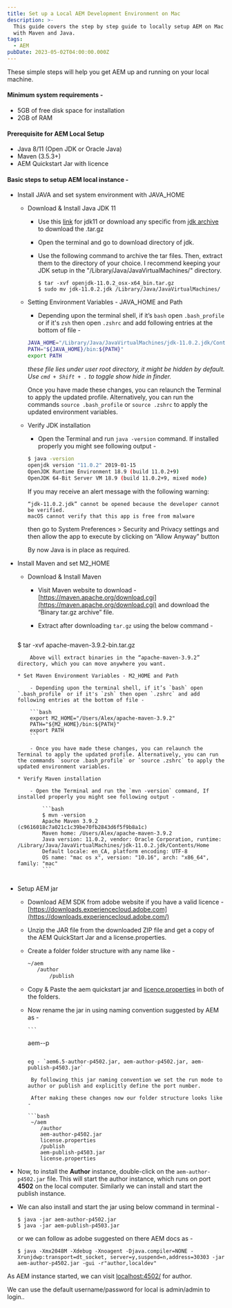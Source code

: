 ```yaml
---
title: Set up a Local AEM Development Environment on Mac
description: >-
  This guide covers the step by step guide to locally setup AEM on Mac along
  with Maven and Java.
tags:
  - AEM
pubDate: 2023-05-02T04:00:00.000Z
---
```


These simple steps will help you get AEM up and running on your local machine.

#### Minimum system requirements -
- 5GB of free disk space for installation
- 2GB of RAM

#### Prerequisite for AEM Local Setup
- Java 8/11 (Open JDK or Oracle Java)
- Maven (3.5.3+)
- AEM Quickstart Jar with licence

#### Basic steps to setup AEM local instance -

- Install JAVA and set system environment with JAVA_HOME 
	* Download & Install Java JDK 11
		- Use this [link](https://download.java.net/java/GA/jdk11/9/GPL/openjdk-11.0.2_osx-x64_bin.tar.gz) for jdk11 or download any specific from [jdk archive](https://jdk.java.net/archive/) to download the .tar.gz
		- Open the terminal and go to download directory of jdk.
		- Use the following command to archive the tar files. Then, extract them to the directory of your choice. I recommend keeping your JDK setup in the "/Library/Java/JavaVirtualMachines/" directory.
            
            ```shell
            $ tar -xvf openjdk-11.0.2_osx-x64_bin.tar.gz
            $ sudo mv jdk-11.0.2.jdk /Library/Java/JavaVirtualMachines/
            ```
            
	* Setting Environment Variables - JAVA_HOME and Path
		* Depending upon the terminal shell, if it’s `bash` open `.bash_profile` or if it's `zsh` then open `.zshrc` and add following entries at the bottom of file -
        
        ```bash
        JAVA_HOME="/Library/Java/JavaVirtualMachines/jdk-11.0.2.jdk/Contents/Home"
        PATH="${JAVA_HOME}/bin:${PATH}"
        export PATH
        ```
        
        *these file lies under user root directory, it might be hidden by default. Use `cmd + Shift + .` to toggle show hide in finder.*
        
        Once you have made these changes, you can relaunch the Terminal to apply the updated profile. Alternatively, you can run the commands `source .bash_profile` or `source .zshrc` to apply the updated environment variables.
			
	* Verify JDK installation
    
		- Open the Terminal and run `java -version` command. If installed properly you might see following output -
        
		```bash
		$ java -version
		openjdk version "11.0.2" 2019-01-15
		OpenJDK Runtime Environment 18.9 (build 11.0.2+9)
		OpenJDK 64-Bit Server VM 18.9 (build 11.0.2+9, mixed mode)
		```
        
		If you may receive an alert message with the following warning:
		
		```text
		“jdk-11.0.2.jdk” cannot be opened because the developer cannot be verified.
		macOS cannot verify that this app is free from malware
		```
		
		then go to System Preferences > Security and Privacy settings and then allow the app to execute by clicking on “Allow Anyway” button
    
		By now Java is in place as required.
			
* Install Maven and set M2_HOME

	* Download & Install Maven
       
		- Visit Maven website to download - [https://maven.apache.org/download.cgi](https://maven.apache.org/download.cgi)  and download the “Binary tar.gz archive” file.
        
      - Extract after downloading `tar.gz` using the below command -
       ```
	$ tar -xvf apache-maven-3.9.2-bin.tar.gz
	```
      	Above will extract binaries in the “apache-maven-3.9.2” directory, which you can move anywhere you want.
				
	* Set Maven Environment Variables - M2_HOME and Path
	
		- Depending upon the terminal shell, if it’s `bash` open  `.bash_profile` or if it's `zsh` then open `.zshrc` and add following entries at the bottom of file -
        
		```bash
		export M2_HOME="/Users/Alex/apache-maven-3.9.2"
		PATH="${M2_HOME}/bin:${PATH}"
		export PATH
		```
        
		- Once you have made these changes, you can relaunch the Terminal to apply the updated profile. Alternatively, you can run the commands `source .bash_profile` or `source .zshrc` to apply the updated environment variables.

	* Verify Maven installation
		
		- Open the Terminal and run the `mvn -version` command, If installed properly you might see following output -
    
			```bash
			$ mvn -version
			Apache Maven 3.9.2 (c9616018c7a021c1c39be70fb2843d6f5f9b8a1c)
			Maven home: /Users/Alex/apache-maven-3.9.2
			Java version: 11.0.2, vendor: Oracle Corporation, runtime: /Library/Java/JavaVirtualMachines/jdk-11.0.2.jdk/Contents/Home
			Default locale: en_CA, platform encoding: UTF-8
			OS name: "mac os x", version: "10.16", arch: "x86_64", family: "mac"
			```
			
* Setup AEM jar

	 - Download AEM SDK from adobe website if you have a valid licence - [https://downloads.experiencecloud.adobe.com](https://downloads.experiencecloud.adobe.com/) 
	
  - Unzip the JAR file from the downloaded ZIP file and get a copy of the AEM QuickStart Jar and a license.properties.
  - Create a folder folder structure with any name like - 
           
	```bash
	~/aem
	   /author
           /publish
	```
  - Copy & Paste the aem quickstart jar and [licence.properties](http://licence.properties) in both of the folders.
  - Now rename the jar in using naming convention suggested by AEM as -
        
        ```
	aem<optional-version-or-indentifier>-<standard-run-mode>-p<port-number>
	```
       
	eg - `aem6.5-author-p4502.jar, aem-author-p4502.jar, aem-publish-p4503.jar`
        
     By following this jar naming convention we set the run mode to author or publish and explicitly define the port number.
        
     After making these changes now our folder structure looks like -
        
	```bash
	 ~/aem
	    /author
		aem-author-p4502.jar
		license.properties
	    /publish
		aem-publish-p4503.jar
		license.properties
	```
        
 - Now, to install the **Author** instance, double-click on the `aem-author-p4502.jar` file. This will start the author instance, which runs on port **4502** on the local computer. Similarly we can install and start the publish instance.
        
 - We can also install and start the jar using below command in terminal  -
        
	```shell
	$ java -jar aem-author-p4502.jar
	$ java -jar aem-publish-p4503.jar
	```
        
   or we can follow as adobe suggested on there AEM docs as - 
        
	```shell
	$ java -Xmx2048M -Xdebug -Xnoagent -Djava.compiler=NONE -Xrunjdwp:transport=dt_socket, server=y,suspend=n,address=30303 -jar aem-author-p4502.jar -gui -r"author,localdev"
	```
        
  As AEM instance started, we can visit [localhost:4502/](http://localhost:4502/a) for author.
        
  We can use the default username/password for local is admin/admin to login..
